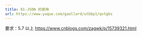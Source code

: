 ```yaml
---
title: 01-JSON 的使用
url: https://www.yuque.com/gaollard/utbbp1/qvtgbs
---
```


要求：5.7 以上
<https://www.cnblogs.com/zagwk/p/15739321.html>
